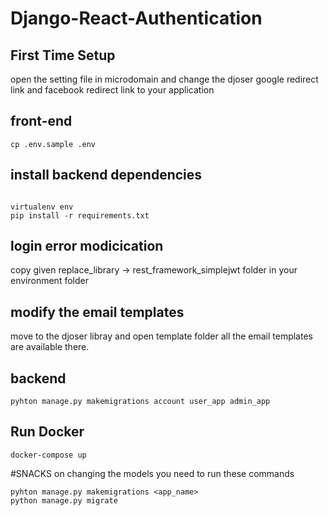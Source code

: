 # Django-React-Authentication
## First Time Setup
open the setting file in microdomain and change the djoser google redirect link and facebook redirect link to your application
## front-end
```
cp .env.sample .env

```
## install backend dependencies
```

virtualenv env
pip install -r requirements.txt
```

## login error modicication
copy given replace_library -> rest_framework_simplejwt folder in your environment folder

## modify the email templates
move to the djoser libray and open template folder all the email templates are available there.

## backend
```
pyhton manage.py makemigrations account user_app admin_app
```

## Run Docker

```
docker-compose up

```

#SNACKS
on changing the models you need to run these commands
```
pyhton manage.py makemigrations <app_name>
python manage.py migrate

```

